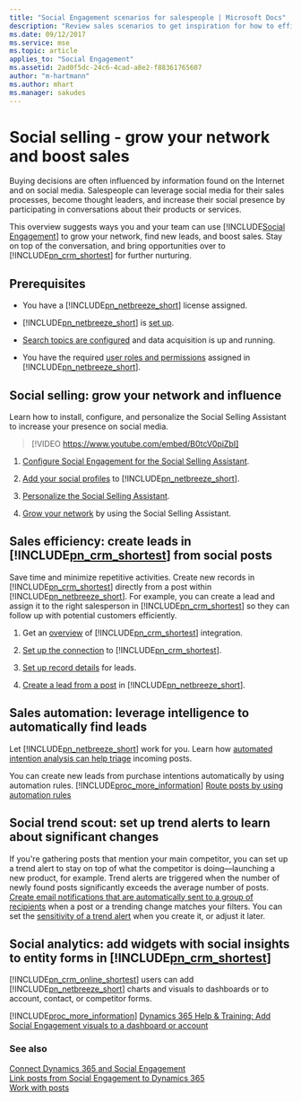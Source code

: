 ```yaml
---
title: "Social Engagement scenarios for salespeople | Microsoft Docs"
description: "Review sales scenarios to get inspiration for how to efficiently leverage Social Engagement in your organization."
ms.date: 09/12/2017
ms.service: mse
ms.topic: article
applies_to: "Social Engagement"
ms.assetid: 2ad0f5dc-24c6-4cad-a8e2-f88361765607
author: "m-hartmann"
ms.author: mhart
ms.manager: sakudes
---
```

# Social selling - grow your network and boost sales

Buying decisions are often influenced by information found on the Internet and on social media. Salespeople can leverage social media for their sales processes, become thought leaders, and increase their social presence by participating in conversations about their products or services.

This overview suggests ways you and your team can use [!INCLUDE[Social Engagement](../includes/pn-social-engagement-short.md)] to grow your network, find new leads, and boost sales. Stay on top of the conversation, and bring opportunities over to [!INCLUDE[pn_crm_shortest](../includes/pn-crm-shortest.md)] for further nurturing.

## Prerequisites

- You have a [!INCLUDE[pn_netbreeze_short](../includes/pn-social-engagement-short.md)] license assigned.

- [!INCLUDE[pn_netbreeze_short](../includes/pn-social-engagement-short.md)] is [set up](../social-engagement/administer-microsoft-social-engagement.md).

- [Search topics are configured](../social-engagement/set-up-searches.md) and data acquisition is up and running.

- You have the required [user roles and permissions](../social-engagement/user-roles.md) assigned in [!INCLUDE[pn_netbreeze_short](../includes/pn-social-engagement-short.md)].

## Social selling: grow your network and influence

Learn how to install, configure, and personalize the Social Selling Assistant to increase your presence on social media.

> [!VIDEO https://www.youtube.com/embed/B0tcV0piZbI]

1. [Configure Social Engagement for the Social Selling Assistant](../social-engagement/configure-social-selling-assistant.md).

2. [Add your social profiles](../social-engagement/manage-social-profiles.md) to [!INCLUDE[pn_netbreeze_short](../includes/pn-social-engagement-short.md)].

3. [Personalize the Social Selling Assistant](../social-engagement/personalize-social-selling-assistant.md).

4. [Grow your network](../social-engagement/work-with-social-selling-assistant.md) by using the Social Selling Assistant.

## Sales efficiency: create leads in [!INCLUDE[pn_crm_shortest](../includes/pn-crm-shortest.md)] from social posts

Save time and minimize repetitive activities. Create new records in [!INCLUDE[pn_crm_shortest](../includes/pn-crm-shortest.md)] directly from a post within [!INCLUDE[pn_netbreeze_short](../includes/pn-social-engagement-short.md)]. For example, you can create a lead and assign it to the right salesperson in [!INCLUDE[pn_crm_shortest](../includes/pn-crm-shortest.md)] so they can follow up with potential customers efficiently.

1.  Get an [overview](../social-engagement/link-posts-to-dynamics-365.md) of [!INCLUDE[pn_crm_shortest](../includes/pn-crm-shortest.md)] integration.

2.  [Set up the connection](../social-engagement/connect-dynamics-365-social-engagement.md) to [!INCLUDE[pn_crm_shortest](../includes/pn-crm-shortest.md)].

3.  [Set up record details](../social-engagement/create-dynamics-365-record-from-social-post.md) for leads.

4.  [Create a lead from a post](../social-engagement/create-dynamics-365-record-from-social-post.md#convert-a-social-engagement-post-to-a-social-activity) in [!INCLUDE[pn_netbreeze_short](../includes/pn-social-engagement-short.md)].

## Sales automation: leverage intelligence to automatically find leads

Let [!INCLUDE[pn_netbreeze_short](../includes/pn-social-engagement-short.md)] work for you. Learn how [automated intention analysis can help triage](../social-engagement/tags.md#how-intention-analysis-works) incoming posts.

You can create new leads from purchase intentions automatically by using automation rules. [!INCLUDE[proc_more_information](../includes/proc-more-information.md)] [Route posts by using automation rules](../social-engagement/automation-rules.md)

## Social trend scout: set up trend alerts to learn about significant changes

If you're gathering posts that mention your main competitor, you can set up a trend alert to stay on top of what the competitor is doing&mdash;launching a new product, for example. Trend alerts are triggered when the number of newly found posts significantly exceeds the average number of posts. [Create email notifications that are automatically sent to a group of recipients](../social-engagement/email-alerts.md) when a post or a trending change matches your filters. You can set the [sensitivity of a trend alert](../social-engagement/email-alerts.md#set-a-trend-alerts-sensitivity) when you create it, or adjust it later.

## Social analytics: add widgets with social insights to entity forms in [!INCLUDE[pn_crm_shortest](../includes/pn-crm-shortest.md)]

[!INCLUDE[pn_crm_online_shortest](../includes/pn-crm-online-shortest.md)] users can add [!INCLUDE[pn_netbreeze_short](../includes/pn-social-engagement-short.md)] charts and visuals to dashboards or to account, contact, or competitor forms.

[!INCLUDE[proc_more_information](../includes/proc-more-information.md)] [Dynamics 365 Help & Training: Add Social Engagement visuals to a dashboard or account](http://go.microsoft.com/fwlink/p/?LinkID=391707)

### See also

[Connect Dynamics 365 and Social Engagement](../social-engagement/connect-dynamics-365-social-engagement.md)   
[Link posts from Social Engagement to Dynamics 365](../social-engagement/link-posts-to-dynamics-365.md)   
[Work with posts](../social-engagement/work-with-posts.md)